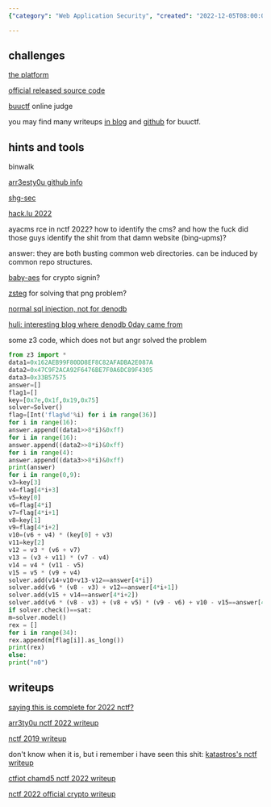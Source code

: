 ```yaml
---
{"category": "Web Application Security", "created": "2022-12-05T08:00:02+00:00", "date": "2022-12-05 08:00:02", "description": "Join the NCTF 2022 competition and get ready to put your skills to the test! The summary outlines essential resources such as binwalk, GitHub repositories, and SQL injection techniques to help you conquer the challenges. Get started today and showcase your talents on the global stage!", "modified": "2022-12-08T17:14:02+08:00", "tags": ["NCTF", "2022 competition", "guide", "binwalk", "GitHub repositories", "SQL injection", "challenges"], "title": "nctf writeups"}

---
```


## challenges

[the platform](https://nctf.h4ck.fun)

[official released source code](https://github.com/X1cT34m/NCTF2022)

[buuctf](https://buuoj.cn/) online judge

you may find many writeups [in blog](https://oopsdc.com/post/buuctf/) and [github](https://github.com/Yeuoly/buuctf_pwn) for buuctf.

## hints and tools

binwalk

[arr3esty0u github info](https://github.com/Arr3stY0u)

[shg-sec](https://shg-sec.com/#)

[hack.lu 2022](https://ctftime.org/event/1727)

ayacms rce in nctf 2022? how to identify the cms? and how the fuck did those guys identify the shit from that damn website (bing-upms)?

answer: they are both busting common web directories. can be induced by common repo structures.

[baby-aes](https://github.com/zieglerk/baby-AES) for crypto signin?

[zsteg](https://www.doyler.net/security-not-included/zsteg-easy-ctf-flags) for solving that png problem?

[normal sql injection, not for denodb](https://www.doyler.net/security-not-included/sqlite-injection)

[huli: interesting blog where denodb 0day came from](https://blog.huli.tw)

some z3 code, which does not but angr solved the problem
```python
from z3 import *
data1=0x162AEB99F80DD8EF8C82AFADBA2E087A
data2=0x47C9F2ACA92F6476BE7F0A6DC89F4305
data3=0x33B57575
answer=[]
flag1=[]
key=[0x7e,0x1f,0x19,0x75]
solver=Solver()
flag=[Int('flag%d'%i) for i in range(36)]
for i in range(16):
answer.append((data1>>8*i)&0xff)
for i in range(16):
answer.append((data2>>8*i)&0xff)
for i in range(4):
answer.append((data3>>8*i)&0xff)
print(answer)
for i in range(0,9):
v3=key[3]
v4=flag[4*i+3]
v5=key[0]
v6=flag[4*i]
v7=flag[4*i+1]
v8=key[1]
v9=flag[4*i+2]
v10=(v6 + v4) * (key[0] + v3)
v11=key[2]
v12 = v3 * (v6 + v7)
v13 = (v3 + v11) * (v7 - v4)
v14 = v4 * (v11 - v5)
v15 = v5 * (v9 + v4)
solver.add(v14+v10+v13-v12==answer[4*i])
solver.add(v6 * (v8 - v3) + v12==answer[4*i+1])
solver.add(v15 + v14==answer[4*i+2])
solver.add(v6 * (v8 - v3) + (v8 + v5) * (v9 - v6) + v10 - v15==answer[4*i+3])
if solver.check()==sat:
m=solver.model()
rex = []
for i in range(34):
rex.append(m[flag[i]].as_long())
print(rex)
else:
print("n0")

```

## writeups

[saying this is complete for 2022 nctf?](https://pupil857.github.io/)

[arr3ty0u nctf 2022 writeup](http://mp.weixin.qq.com/s?__biz=Mzg4MjcxMTAwMQ==&mid=2247485772&idx=1&sn=0f5b969f111d79027c59e6e2145698ef&chksm=cf53c9faf82440ec839aa7fc6b35bbc03251c824c5c5407ed9eb51181471d7514d651e3cfe97&mpshare=1&scene=23&srcid=12055uACFGja8KBjcPtP8ErG&sharer_sharetime=1670169963855&sharer_shareid=6eea79ff6da57fc6752ab0bc570bf392#rd)

[nctf 2019 writeup](https://www.codetd.com/en/article/9046407)

don't know when it is, but i remember i have seen this shit: [katastros's nctf writeup](https://blog.katastros.com/a?ID=00650-571829f2-3af9-4b1c-a3b7-3ebebca04377)

[ctfiot chamd5 nctf 2022 writeup](https://www.ctfiot.com/83703.html)

[nctf 2022 official crypto writeup](http://blog.tolinchan.xyz/2022/12/05/nctf-2022-official-writeup-crypto/)

